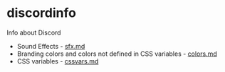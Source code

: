# discordinfo
Info about Discord

- Sound Effects - [sfx.md](./sfx.md)
- Branding colors and colors not defined in CSS variables - [colors.md](./colors.md)
- CSS variables - [cssvars.md](./cssvars.md)
